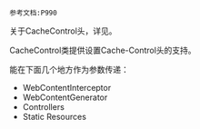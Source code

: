 	参考文档:P990

关于CacheControl头，详见。

CacheControl类提供设置Cache-Control头的支持。

能在下面几个地方作为参数传递：
- WebContentInterceptor
- WebContentGenerator
- Controllers
- Static Resources


